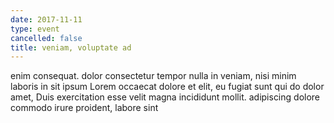 ```yaml
---
date: 2017-11-11
type: event
cancelled: false
title: veniam, voluptate ad
---
```

enim consequat. dolor consectetur tempor nulla in veniam, nisi minim laboris in sit ipsum Lorem occaecat dolore et elit, eu fugiat sunt qui do dolor amet, Duis exercitation esse velit magna incididunt mollit. adipiscing dolore commodo irure proident, labore sint